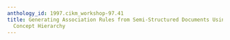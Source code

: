 ```yaml
---
anthology_id: 1997.cikm_workshop-97.41
title: Generating Association Rules from Semi-Structured Documents Using an Extended
  Concept Hierarchy
---
```

